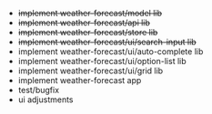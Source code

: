 - ~~implement weather-forecast/model lib~~
- ~~implement weather-forecast/api lib~~
- ~~implement weather-forecast/store lib~~
- ~~implement weather-forecast/ui/search-input lib~~
- implement weather-forecast/ui/auto-complete lib
- implement weather-forecast/ui/option-list lib
- implement weather-forecast/ui/grid lib
- implement weather-forecast app
- test/bugfix
- ui adjustments
